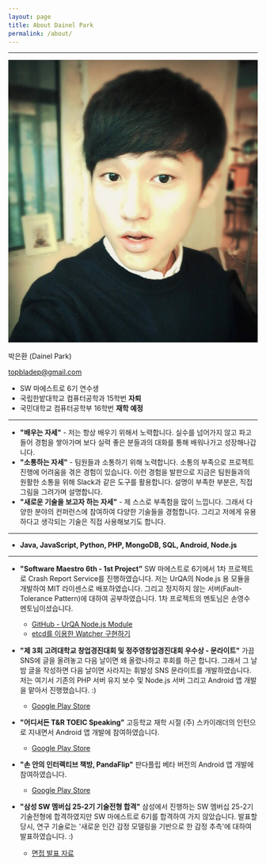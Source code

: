 ```yaml
---
layout: page
title: About Dainel Park
permalink: /about/
---
```

---
![](https://raw.githubusercontent.com/DainelPark/dainelpark.github.io/master/images/profile_img.jpeg)

박은환 (Dainel Park)

topbladep@gmail.com

- SW 마에스트로 6기 연수생
- 국립한밭대학교 컴퓨터공학과 15학번 **자퇴**
- 국민대학교 컴퓨터공학부 16학번 **재학 예정**

---

- **"배우는 자세"** - 저는 항상 배우기 위해서 노력합니다. 실수를 넘어가지 않고 파고들어 경험을 쌓아가며 보다 실력 좋은 분들과의 대화를 통해 배워나가고 성장해나갑니다.
- **"소통하는 자세"** - 팀원들과 소통하기 위해 노력합니다. 소통의 부족으로 프로젝트 진행에 어려움을 겪은 경험이 있습니다. 이런 경험을 발판으로 지금은 팀원들과의 원활한 소통을 위해 Slack과 같은 도구를 활용합니다. 설명이 부족한 부분은, 직접 그림을 그려가며 설명합니다.
- **"새로운 기술을 보고자 하는 자세"** - 제 스스로 부족함을 많이 느낍니다. 그래서 다양한 분야의 컨퍼런스에 참여하여 다양한 기술들을 경험합니다. 그리고 저에게 유용하다고 생각되는 기술은 직접 사용해보기도 합니다.

---

- **Java, JavaScript, Python, PHP, MongoDB, SQL, Android, Node.js**

---

- **"Software Maestro 6th - 1st Project"** 
SW 마에스트로 6기에서 1차 프로젝트로 Crash Report Service를 진행하였습니다. 
저는 UrQA의 Node.js 용 모듈을 개발하여 MIT 라이센스로 배포하였습니다. 그리고 정지하지 않는 서버(Fault-Tolerance Pattern)에 대하여 공부하였습니다. 1차 프로젝트의 멘토님은 손영수 멘토님이셨습니다. 
	- [GitHub - UrQA Node.js Module](https://github.com/UrQA/URQA-Client-Node)
	- [etcd를 이용한 Watcher 구현하기](http://www.slideshare.net/parkdainel/etcd-db-watcher)

- **"제 3회 고려대학교 창업경진대회 및 정주영창업경진대회 우수상 - 문라이트"**
가끔 SNS에 글을 올려놓고 다음 날이면 왜 올렸나하고 후회를 하곤 합니다. 그래서 그 날 밤 글을 작성하면 다음 날이면 사라지는 휘발성 SNS 문라이트를 개발하였습니다. 
저는 여기서 기존의 PHP 서버 유지 보수 및 Node.js 서버 그리고 Android 앱 개발을 맡아서 진행했습니다. :)
	- [Google Play Store](https://play.google.com/store/apps/details?id=com.moonwrite.moonwrite&hl=ko)

- **"어디서든 T&R TOEIC Speaking"** 
고등학교 재학 시절 (주) 스카이래더의 인턴으로 지내면서 Android 앱 개발에 참여하였습니다. 
	- [Google Play Store](https://play.google.com/store/apps/details?id=kr.co.skyladder.tnr&hl=ko)

- **"손 안의 인터랙티브 책방, PandaFlip"**
판다플립 베타 버전의 Android 앱 개발에 참여하였습니다. 
	- [Google Play Store](https://play.google.com/store/apps/details?id=com.pandaflip.app)

- **"삼성 SW 멤버십 25-2기 기술전형 합격"**
삼성에서 진행하는 SW 멤버십 25-2기 기술전형에 합격하였지만 SW 마에스트로 6기를 합격하여 가지 않았습니다. 발표할 당시, 연구 기술로는 '새로운 인간 감정 모델링을 기반으로 한 감정 추측'에 대하여 발표하였습니다. :)
	- [면접 발표 자료](http://www.slideshare.net/parkdainel/ss-49085819)